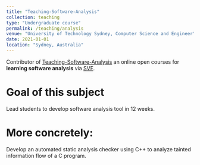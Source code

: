 ```yaml
---
title: "Teaching-Software-Analysis"
collection: teaching
type: "Undergraduate course"
permalink: /teaching/analysis
venue: "University of Technology Sydney, Computer Science and Engineer"
date: 2021-01-01
location: "Sydney, Australia"
---
```


Contributor of [Teaching-Software-Analysis](https://github.com/SVF-tools/Teaching-Software-Analysis) an online open courses for <b>learning software analysis</b> via [SVF](https://github.com/SVF-tools/SVF).


Goal of this subject
======
Lead students to develop software analysis tool in 12 weeks.
 
More concretely:
======
Develop an automated static analysis checker using C++ to analyze tainted information flow of a C program.
